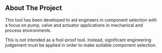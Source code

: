 ## About The Project

This tool has been developed to aid engineers in component selection with a focus on pump, valve and actuator applications in mechanical and process environments. 

This is not intended as a fool-proof tool. Instead, significant engineering judgement must be applied in order to make suitable component selection.
